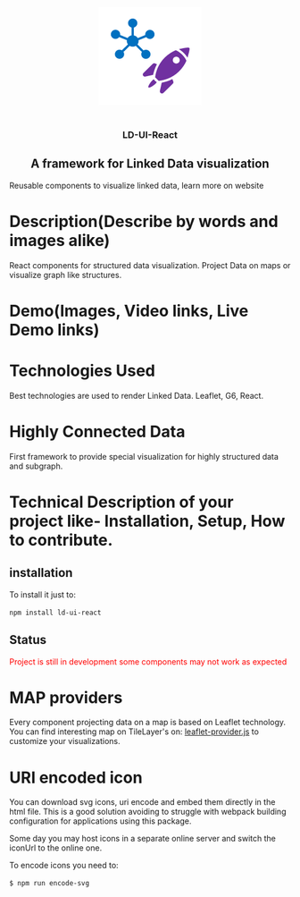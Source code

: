 <div style="text-align:center"><img src="./docs/ld-ui-react-logo.png" /></div>
<br/>
<h3 style="text-align:center">LD-UI-React</h3>
<h2 style="text-align:center">A framework for Linked Data visualization</h2>
<a>Reusable components to visualize linked data, learn more on website</a>

# Description(Describe by words and images alike)

React components for structured data visualization. Project Data on maps or visualize graph like structures.

# Demo(Images, Video links, Live Demo links)

# Technologies Used

Best technologies are used to render Linked Data. Leaflet, G6, React.

# Highly Connected Data

First framework to provide special visualization for highly structured data and subgraph.

# Technical Description of your project like- Installation, Setup, How to contribute.

## installation

To install it just to:

`npm install ld-ui-react`

## Status

<p style="color:red">Project is still in development some components may not work as expected</p>

# MAP providers

Every component projecting data on a map is based on Leaflet technology.
You can find interesting map on TileLayer's on: [leaflet-provider.js](http://leaflet-extras.github.io/leaflet-providers/preview/index.html) to customize your visualizations.

# URI encoded icon

You can download svg icons, uri encode and embed them directly in the html file.
This is a good solution avoiding to struggle with webpack building configuration for
applications using this package.

Some day you may host icons in a separate online server and switch the iconUrl to the online one.

To encode icons you need to:

`$ npm run encode-svg`
